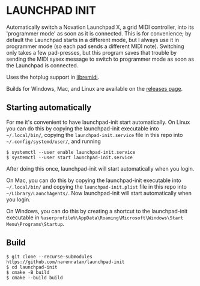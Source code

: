 LAUNCHPAD INIT
==============
Automatically switch a Novation Launchpad X, a grid MIDI controller, into its
'programmer mode' as soon as it is connected. This is for convenience; by
default the Launchpad starts in a different mode, but I always use it in
programmer mode (so each pad sends a different MIDI note). Switching only takes
a few pad-presses, but this program saves that trouble by sending the MIDI
sysex message to switch to programmer mode as soon as the Launchpad is
connected.

Uses the hotplug support in
[libremidi](https://github.com/celtera/libremidi?tab=readme-ov-file).

Builds for Windows, Mac, and Linux are available on the [releases
page](https://github.com/narenratan/launchpad-init/releases).

Starting automatically
----------------------
For me it's convenient to have launchpad-init start automatically. On Linux you
can do this by copying the launchpad-init executable into `~/.local/bin/`,
copying the `launchpad-init.service` file in this repo into
`~/.config/systemd/user/`, and running

```console
$ systemctl --user enable launchpad-init.service
$ systemctl --user start launchpad-init.service
```
After doing this once, launchpad-init will start automatically when you login.

On Mac, you can do this by copying the launchpad-init executable into
`~/.local/bin/` and copying the `launchpad-init.plist` file in this repo into
`~/Library/LaunchAgents/`. Now launchpad-init will start automatically when you
login.

On Windows, you can do this by creating a shortcut to the launchpad-init
executable in `%userprofile%\AppData\Roaming\Microsoft\Windows\Start Menu\Programs\Startup`.

Build
-----
```console
$ git clone --recurse-submodules https://github.com/narenratan/launchpad-init
$ cd launchpad-init
$ cmake -B build
$ cmake --build build
```
